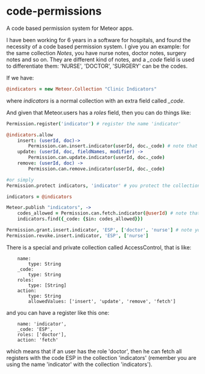 code-permissions
================

A code based permission system for Meteor apps.

I have been working for 6 years in a software for hospitals, and found the necessity of a code based permission system. I give you an example: for the same collection *Notes*, you have nurse notes, doctor notes, surgery notes and so on. They are different kind of notes, and a *_code* field is used to differentiate them: 'NURSE', 'DOCTOR', 'SURGERY' can be the codes.

If we have:

```coffee
@indicators = new Meteor.Collection "Clinic Indicators"
```

where *indicators* is a normal collection with an extra field called *_code*.

And given that Meteor.users has a *roles* field, then you can do things like:

```coffee
Permission.register('indicator') # register the name 'indicator'

@indicators.allow
    insert: (userId, doc)->
        Permission.can.insert.indicator(userId, doc._code) # note that you use the name indicator that you have registered.
    update: (userId, doc, fieldNames, modifier) ->
        Permission.can.update.indicator(userId, doc._code)
    remove: (userId, doc) ->
        Permission.can.remove.indicator(userId, doc._code)

#or simply
Permission.protect indicators, 'indicator' # you protect the collection indicators with the name indicator

indicators = @indicators

Meteor.publish "indicators", ->
    codes_allowed = Permission.can.fetch.indicator(@userId) # note that you use the name indicator
    indicators.find({_code: {$in: codes_allowed}})

Permission.grant.insert.indicator, 'ESP', ['doctor', 'nurse'] # note you use the name indicator
Permission.revoke.insert.indicator, 'ESP', ['nurse']   
```

There is a special and private collection called AccessControl, that is like:

```
    name: 
        type: String
    _code:
        type: String
    roles:
        type: [String]
    action:
        type: String
        allowedValues: ['insert', 'update', 'remove', 'fetch']
```

and you can have a register like this one:

```
    name: 'indicator',
    _code: 'ESP',
    roles: ['doctor'],
    action: 'fetch'
```

which means that if an user has the role 'doctor', then he can fetch all registers with the code ESP in the collection 'indicators' (remember you are using the name 'indicator' with the collection 'indicators').


